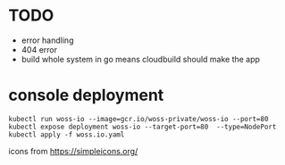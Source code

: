 # TODO

* error handling
* 404 error
* build whole system in go means cloudbuild should make the app 

# console deployment


`kubectl run woss-io --image=gcr.io/woss-private/woss-io --port=80`
`kubectl expose deployment woss-io --target-port=80  --type=NodePort`
`kubectl apply -f woss.io.yaml`

icons from https://simpleicons.org/